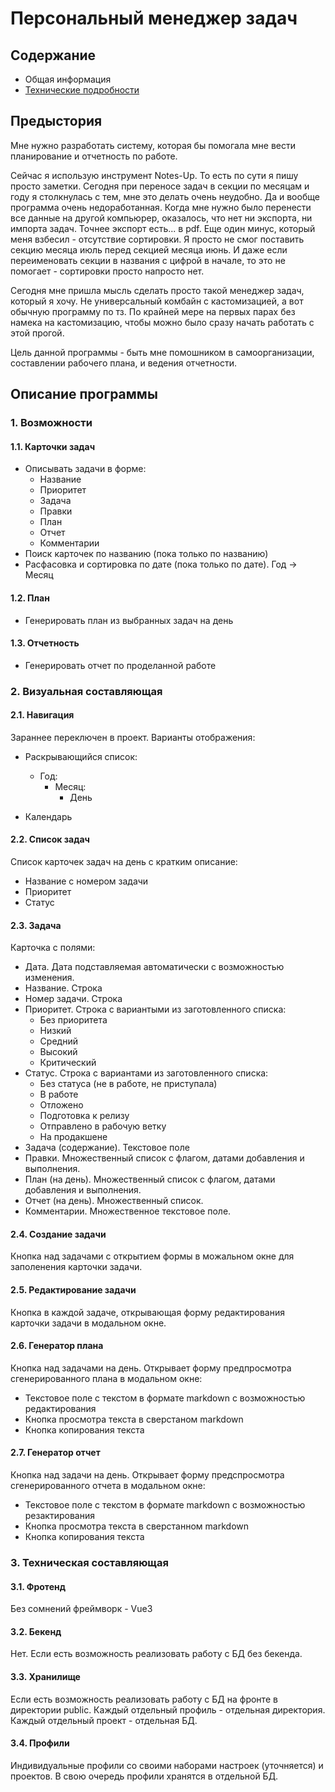 # Персональный менеджер задач

## Содержание

- Общая информация
- [Технические подробности](./section-tech/index.md)

## Предыстория

Мне нужно разработать систему, которая бы помогала мне вести планирование и 
отчетность по работе.

Сейчас я использую инструмент Notes-Up. То есть по сути я пишу просто заметки.
Сегодня при переносе задач в секции по месяцам и году я столкнулась с тем, мне
это делать очень неудобно. Да и вообще программа очень недоработанная.
Когда мне нужно было перенести все данные на другой компьюрер, оказалось, что 
нет ни экспорта, ни импорта задач. Точнее экспорт есть... в pdf.
Еще один минус, который меня взбесил - отсутствие сортировки. Я просто не смог
поставить секцию месяца июль перед секцией месяца июнь. И даже если переименовать 
секции в названия с цифрой в начале, то это не помогает - сортировки просто 
напросто нет.

Сегодня мне пришла мысль сделать просто такой менеджер задач, который я хочу.
Не универсальный комбайн с кастомизацией, а вот обычную программу по тз. 
По крайней мере на первых парах без намека на кастомизацию, чтобы можно было
сразу начать работать с этой прогой.

Цель данной программы - быть мне помошником в самоорганизации, составлении 
рабочего плана, и ведения отчетности.

## Описание программы

### 1. Возможности

#### 1.1. Карточки задач

- Описывать задачи в форме:
  - Название
  - Приоритет
  - Задача
  - Правки
  - План
  - Отчет
  - Комментарии
- Поиск карточек по названию (пока только по названию)
- Расфасовка и сортировка по дате (пока только по дате). Год -> Месяц

#### 1.2. План

- Генерировать план из выбранных задач на день

#### 1.3. Отчетность

- Генерировать отчет по проделанной работе

### 2. Визуальная составляющая

#### 2.1. Навигация

Зараннее переключен в проект.
Варианты отображения:

- Раскрывающийся список:
  - Год:
    - Месяц:
      - День

- Календарь

#### 2.2. Список задач

Список карточек задач на день с кратким описание:

- Название с номером задачи
- Приоритет
- Статус

#### 2.3. Задача

Карточка с полями:

- Дата. Дата подставляемая автоматически с возможностью изменения.
- Название. Строка
- Номер задачи. Строка
- Приоритет. Строка с вариантыми из заготовленного списка:
  - Без приоритета
  - Низкий
  - Средний
  - Высокий
  - Критический
- Статус. Строка с вариантами из заготовленного списка:
  - Без статуса (не в работе, не приступала)
  - В работе
  - Отложено
  - Подготовка к релизу
  - Отправлено в рабочую ветку
  - На продакшене
- Задача (содержание). Текстовое поле
- Правки. Множественный список с флагом, датами добавления и выполнения.
- План (на день). Множественный список с флагом, датами добавления и выполнения.
- Отчет (на день). Множественный список.
- Комментарии. Множественное текстовое поле.

#### 2.4. Создание задачи

Кнопка над задачами с открытием формы в можальном окне для заполенения карточки задачи.

#### 2.5. Редактирование задачи

Кнопка в каждой задаче, открывающая форму редактирования карточки задачи в модальном окне.

#### 2.6. Генератор плана

Кнопка над задачами на день. Открывает форму предпросмотра сгенерированного плана
в модальном окне:

- Текстовое поле с текстом в формате markdown с возможностью редактирования
- Кнопка просмотра текста в сверстаном markdown
- Кнопка копирования текста

#### 2.7. Генератор отчет

Кнопка над задачи на день. Открывает форму предспросмотра сгенерированного отчета
в модальном окне:

- Текстовое поле с текстом в формате markdown с возможностью резактирования
- Кнопка просмотра текста в сверстанном markdown
- Кнопка копирования текста

### 3. Техническая составляющая

#### 3.1. Фротенд

Без сомнений фреймворк - Vue3

#### 3.2. Бекенд

Нет. Если есть возможность реализовать работу с БД без бекенда.

#### 3.3. Хранилище

Если есть возможность реализовать работу с БД на фронте в директории public.
Каждый отдельный профиль - отдельная директория. Каждый отдельный проект - 
отдельная БД.

#### 3.4. Профили

Индивидуальные профили со своими наборами настроек (уточняется) и проектов.
В свою очередь профили хранятся в отдельной БД.